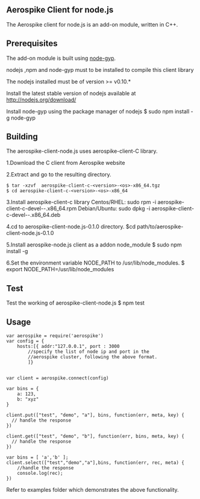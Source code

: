 ## Aerospike Client for node.js

The Aerospike client for node.js is an add-on module, written in C++. 

## Prerequisites

The add-on module is built using [node-gyp](https://github.com/TooTallNate/node-gyp). 

nodejs ,npm and node-gyp must to be installed to compile this client library

The nodejs installed must be of version >= v0.10.*


Install the latest stable version of nodejs available at http://nodejs.org/download/

Install node-gyp using the package manager of nodejs
	$ sudo npm install -g node-gyp

## Building

The aerospike-client-node.js uses aerospike-client-C library.

1.Download the C client from Aerospike website

2.Extract and go to the resulting directory.

	$ tar -xzvf  aerospike-client-c-<version>-<os>-x86_64.tgz
	$ cd aerospike-client-c-<version>-<os>-x86_64

3.Install aerospike-client-c library
	Centos/RHEL: sudo rpm -i aerospike-client-c-devel-<version>-<os>.x86_64.rpm
        Debian/Ubuntu: sudo dpkg -i aerospike-client-c-devel-<version>-<os>.x86_64.deb

4.cd to aerospike-client-node.js-0.1.0 directory.
	$cd path/to/aerospike-client-node.js-0.1.0

5.Install aerospike-node.js client as a addon node_module
	$ sudo npm install -g 

6.Set the environment variable NODE_PATH to /usr/lib/node_modules.
	$ export NODE_PATH=/usr/lib/node_modules

## Test

Test the working of aerospike-client-node.js 
	$ npm test

## Usage
	
	var aerospike = require('aerospike')
	var config = {
		hosts:[{ addr:"127.0.0.1", port : 3000 
			//specify the list of node ip and port in the
			//aerospike cluster, following the above format.
		    ]}
	
	
	var client = aerospike.connect(config)
	
	var bins = {
		a: 123,
		b: "xyz"
	}

	client.put(["test", "demo", "a"], bins, function(err, meta, key) {
	  // handle the response
	})
	
	client.get(["test", "demo", "b"], function(err, bins, meta, key) {
	  // handle the response
	})

	var bins = [ 'a','b' ];
	client.select(["test","demo","a"],bins, function(err, rec, meta) {
		//handle the response 
		console.log(rec);
	})

Refer to examples folder which demonstrates the above functionality.
